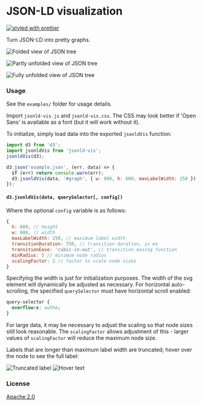 # JSON-LD visualization

[![styled with prettier](https://img.shields.io/badge/styled_with-prettier-ff69b4.svg)](https://github.com/prettier/prettier)

Turn JSON-LD into pretty graphs.

![Folded view of JSON tree](example/screen1.png)

![Partly unfolded view of JSON tree](example/screen3.png)

![Fully unfolded view of JSON tree](example/screen5.png)

### Usage

See the `examples/` folder for usage details.

Import `jsonld-vis.js` and `jsonld-vis.css`. The CSS may look better if 'Open Sans' is available as
a font (but it will work without it).

To initialize, simply load data into the exported `jsonldVis` function:

```js
import d3 from 'd3';
import jsonldVis from 'jsonld-vis';
jsonldVis(d3);

d3.json('example.json', (err, data) => {
  if (err) return console.warn(err);
  d3.jsonldVis(data, '#graph', { w: 800, h: 600, maxLabelWidth: 250 });
});
```

#### `d3.jsonldVis(data, querySelector[, config])`

Where the optional `config` variable is as follows:

```js
{
  h: 600, // height
  w: 800, // width
  maxLabelWidth: 250, // maximum label width
  transitionDuration: 750, // transition duration, in ms
  transitionEase: 'cubic-in-out', // transition easing function
  minRadius: 5 // minimum node radius
  scalingFactor: 2 // factor to scale node sizes
}
```

Specifying the width is just for initialization purposes. The width of the svg element will
dynamically be adjusted as necessary. For horizontal auto-scrolling, the specified `querySelector`
must have horizontal scroll enabled:

```css
query-selector {
  overflow-x: autho;
}
```

For large data, it may be necessary to adjust the scaling so that node sizes still look reasonable.
The `scalingFactor` allows adjustment of this - larger values of `scalingFactor` will reduce the
maximum node size.

Labels that are longer than maximum label width are truncated; hover over the node to see the full
label:

![Truncated label](example/screen2.png)
![Hover text](example/screen4.png)

### License

[Apache 2.0](https://github.com/science-periodicals/jsonld-vis/blob/master/LICENSE)
